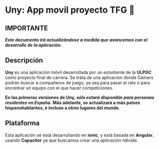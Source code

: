 # Uny: App movil proyecto TFG :school_satchel:
## IMPORTANTE

***Este documento irá actualizándose a medida que avancemos con el desarrollo de la aplicación.***

## Descripción

**Uny** es una aplicación móvil desarrollada por un estudiante de la **ULPGC** como proyecto final de carrera. 
Se trata de una aplicación donde Gamers podrán buscar a compañeros de juego, ya sea para pasar el rato o para encontrar un equipo con el que hacer competiciones.

**En las primeras versiones de Uny, _sólo estará disponible para personas residentes en España._ Más adelante, se actualizará a más países hispanohablantes,
e incluso a otros lugares del mundo.**

## Plataforma
Esta aplicación se está desarrollando en **ionic**, y está basada en **Angular**, usando **Capacitor** ya que buscamos crear una _aplicación híbrida_.
